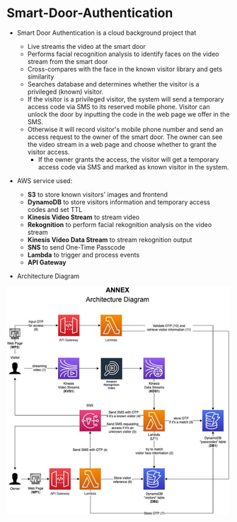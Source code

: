 # Smart-Door-Authentication

- Smart Door Authentication is a cloud background project that
    - Live streams the video at the smart door
    - Performs facial recognition analysis to identify faces on the video stream from the smart door
    - Cross-compares with the face in the known visitor library and gets similarity
    - Searches database and determines whether the visitor is a privileged (known) visitor. 
    - If the visitor is a privileged visitor, the system will send a temporary access code via SMS to its reserved mobile phone. Visitor can unlock the door by inputting the code in the web page we offer in the SMS.
    - Otherwise it will record visitor's mobile phone number and send an access request to the owner of the smart door. The owner can see the video stream in a web page and choose whether to grant the visitor access. 
        - If the owner grants the access, the visitor will get a temporary access code via SMS and marked as known visitor in the system.

- AWS service used:
    - **S3** to store known visitors' images and frontend
    - **DynamoDB** to store visitors information and temporary access codes and set TTL
    - **Kinesis Video Stream** to stream video
    - **Rekognition** to perform facial rekognition analysis on the video stream
    - **Kinesis Video Data Stream** to stream rekognition output
    - **SNS** to send One-Time Passcode
    - **Lambda** to trigger and process events
    - **API Gateway**

- Architecture Diagram

![overview](architecture.png)

